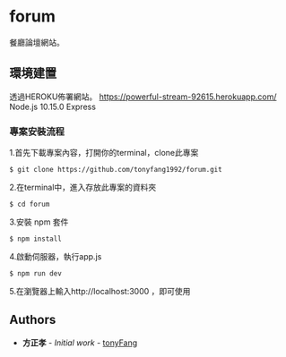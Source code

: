 # forum

餐廳論壇網站。


## 環境建置

透過HEROKU佈署網站。
https://powerful-stream-92615.herokuapp.com/
Node.js 10.15.0
Express



### 專案安裝流程

1.首先下載專案內容，打開你的terminal，clone此專案
```
$ git clone https://github.com/tonyfang1992/forum.git
```
2.在terminal中，進入存放此專案的資料夾
```
$ cd forum
```
3.安裝 npm 套件
```
$ npm install 
```
4.啟動伺服器，執行app.js
```
$ npm run dev
```
5.在瀏覽器上輸入http://localhost:3000 ，即可使用


<!-- ### 網頁功能
建立專屬的記帳功能。
![image](https://github.com/tonyfang1992/AC_expense_tracker/blob/master/expense-tracker_01.png) -->

## Authors

* **方正孝** - *Initial work* - [tonyFang](https://github.com/tonyfang1992)




